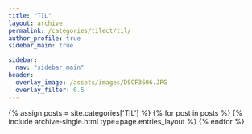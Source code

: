 ```yaml
---
title: "TIL"
layout: archive
permalink: /categories/tilect/til/
author_profile: true
sidebar_main: true

sidebar:
  nav: "sidebar_main"
header:
  overlay_image: /assets/images/DSCF3606.JPG
  overlay_filter: 0.5
---
```


{% assign posts = site.categories['TIL'] %} {% for post in posts %} {% include archive-single.html type=page.entries_layout %} {% endfor %}
